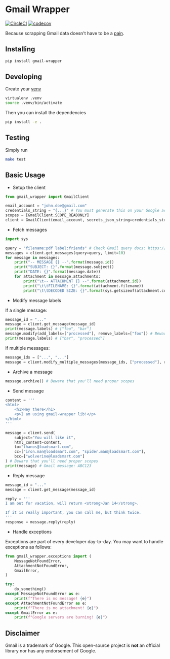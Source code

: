 # Gmail Wrapper

[![CircleCI](https://circleci.com/gh/loadsmart/gmail-wrapper/tree/master.svg?style=svg&circle-token=110f54407b50c79865fe1f9b4352e213bc68504b)](https://circleci.com/gh/loadsmart/gmail-wrapper/tree/master)
[![codecov](https://codecov.io/gh/loadsmart/gmail-wrapper/branch/master/graph/badge.svg?token=Ciq3QScb0L)](https://codecov.io/gh/loadsmart/gmail-wrapper)

Because scrapping Gmail data doesn't have to be a [pain](https://googleapis.github.io/google-api-python-client/docs/dyn/gmail_v1.html).

## Installing

```sh
pip install gmail-wrapper
```

## Developing

Create your [venv](https://packaging.python.org/tutorials/installing-packages/#creating-virtual-environments)

```sh
virtualenv .venv
source .venv/bin/activate
```

Then you can install the dependencies

```sh
pip install -e .
```

## Testing

Simply run

```sh
make test
```

## Basic Usage

- Setup the client

```python
from gmail_wrapper import GmailClient

email_account = "john.doe@gmail.com"
credentials_string = "{...}" # You must generate this on your Google account
scopes = [GmailClient.SCOPE_READONLY]
client = GmailClient(email_account, secrets_json_string=credentials_string, scopes=scopes)
```

- Fetch messages

```python
import sys

query = "filename:pdf label:friends" # Check Gmail query docs: https://support.google.com/mail/answer/7190
messages = client.get_messages(query=query, limit=10)
for message in messages:
    print("-- MESSAGE {} --".format(message.id))
    print("SUBJECT: {}".format(message.subject))
    print("DATE: {}".format(message.date))
    for attachment in message.attachments:
        print("\t-- ATTACHMENT {} --".format(attachment.id))
        print("\t\tFILENAME: {}".format(attachment.filename))
        print("\t\tDECODED SIZE: {}".format(sys.getsizeof(attachment.content)))
```

- Modify message labels

If a single message:

```python
message_id = "..."
message = client.get_message(message_id)
print(message.labels) # ["foo", "bar"]
message.modify(add_labels=["processed"], remove_labels=["foo"]) # Beware that you'll need proper scopes
print(message.labels) # ["bar", "processed"]
```

If multiple messages:

```python
message_ids = ["...", "..."]
message = client.modify_multiple_messages(message_ids, ["processed"], remove_labels=["foo"])
```

- Archive a message

```python
message.archive() # Beware that you'll need proper scopes
```

- Send message

```python
content = '''
<html>
    <h1>Hey there</h1>
    <p>I am using gmail-wrapper lib!</p>
</html>
'''

message = client.send(
    subject="You will like it",
    html_content=content,
    to="thanos@loadsmart.com",
    cc=["iron.man@loadsmart.com", "spider.man@loadsmart.com"],
    bcc=["wolverine@loadsmart.com"]
) # Beware that you'll need proper scopes
print(message) # Gmail message: ABC123
```

- Reply message

```python
message_id = "..."
message = client.get_message(message_id)

reply = '''
I am out for vacation, will return <strong>Jan 14</strong>.

If it is really important, you can call me, but think twice.
'''
response = message.reply(reply)
```

- Handle exceptions

Exceptions are part of every developer day-to-day. You may want to handle exceptions as follows:

```python
from gmail_wrapper.exceptions import (
    MessageNotFoundError,
    AttachmentNotFoundError,
    GmailError,
)

try:
    do_something()
except MessageNotFoundError as e:
    print(f"There is no message! {e}")
except AttachmentNotFoundError as e:
    print(f"There is no attachment! {e}")
except GmailError as e:
    print(f"Google servers are burning! {e}")
```

## Disclaimer

Gmail is a trademark of Google. This open-source project is **not** an official library nor has any endorsement of Google.
